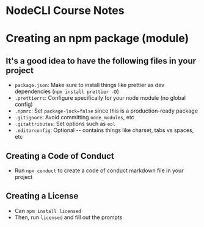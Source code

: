 # NodeCLI Course Notes

# Creating an npm package (module)

## It's a good idea to have the following files in your project

- `package.json`: Make sure to install things like prettier as dev dependencies (`npm install prettier -D`)
- `.prettierrc`: Configure specifically for your node module (no global config)
- `.npmrc`: Set `package-lock=false` since this is a production-ready package
- `.gitignore`: Avoid committing `node_modules`, etc
- `.gitattributes`: Set options such as `eol`
- `.editorconfig`: Optional -- contains things like charset, tabs vs spaces, etc

## Creating a Code of Conduct

- Run `npx conduct` to create a code of conduct markdown file in your project

## Creating a License

- Can `npm install licensed`
- Then, run `licensed` and fill out the prompts
